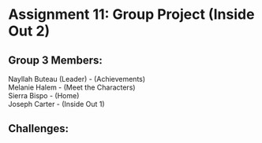 # Assignment 11: Group Project (Inside Out 2)
## Group 3 Members:  
Nayllah Buteau (Leader) - (Achievements)  
Melanie Halem - (Meet the Characters)  
Sierra Bispo - (Home)  
Joseph Carter - (Inside Out 1)  

## Challenges:


